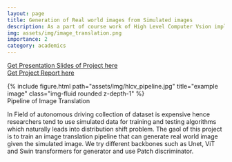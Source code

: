 ```yaml
---
layout: page
title: Generation of Real world images from Simulated images
description: As a part of course work of High Level Computer Vsion implemented image translation pipeline
img: assets/img/image_translation.png
importance: 2
category: academics
---
```



<a href="/assets/pdf/HLCV_Project.pdf">Get Presentation Slides of Project here</a> <br>
<a href="/assets/pdf/hlcv_project_final_report.pdf">Get Project Report here</a>


<div class="row">
    <div class="col-sm mt-3 mt-md-0">
        {% include figure.html path="assets/img/hlcv_pipeline.jpg" title="example image" class="img-fluid rounded z-depth-1" %}
    </div>
</div>
<div class="caption">
    Pipeline of Image Translation
</div>

In Field of autonomous driving collection of dataset is expensive hence researchers tend to use simulated data for training and testing algorithms which naturally leads into distribution shift problem. The gaol of this project is to train an image translation pipeline that can generate real world image given the simulated image. We try different backbones such as Unet, ViT and Swin transformers for generator and use Patch discriminator. 